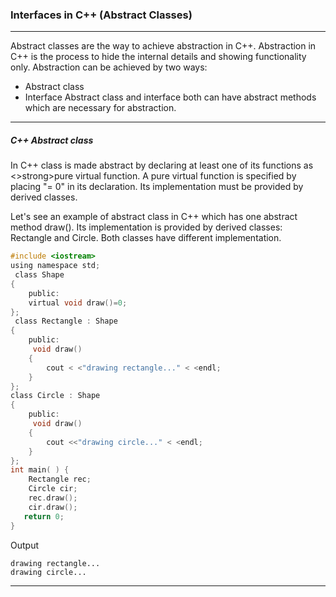 ### Interfaces in C++ (Abstract Classes)

--------

Abstract classes are the way to achieve abstraction in C++. Abstraction in C++ is the process to hide the internal details and showing functionality only. Abstraction can be achieved by two ways:

- Abstract class
- Interface
Abstract class and interface both can have abstract methods which are necessary for abstraction.


------

##### C++ Abstract class

In C++ class is made abstract by declaring at least one of its functions as <>strong>pure virtual function. A pure virtual function is specified by placing "= 0" in its declaration. Its implementation must be provided by derived classes.


Let's see an example of abstract class in C++ which has one abstract method draw(). Its implementation is provided by derived classes: Rectangle and Circle. Both classes have different implementation.

```objectivec
#include <iostream>  
using namespace std;  
 class Shape    
{    
    public:   
    virtual void draw()=0;    
};    
 class Rectangle : Shape    
{    
    public:  
     void draw()    
    {    
        cout < <"drawing rectangle..." < <endl;    
    }    
};    
class Circle : Shape    
{    
    public:  
     void draw()    
    {    
        cout <<"drawing circle..." < <endl;    
    }    
};    
int main( ) {  
    Rectangle rec;  
    Circle cir;  
    rec.draw();    
    cir.draw();   
   return 0;  
}  
```
Output
```
drawing rectangle...
drawing circle...
```

------


